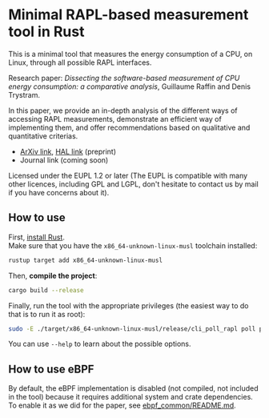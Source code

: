 # Minimal RAPL-based measurement tool in Rust

This is a minimal tool that measures the energy consumption of a CPU, on Linux, through all possible RAPL interfaces.

Research paper: *Dissecting the software-based measurement of CPU energy consumption: a comparative analysis*, Guillaume Raffin and Denis Trystram. 

In this paper, we provide an in-depth analysis of the different ways of accessing RAPL measurements, demonstrate an efficient way of implementing them, and offer recommendations based on qualitative and quantitative criterias.
- [ArXiv link](https://doi.org/10.48550/arXiv.2401.15985), [HAL link](https://hal.science/hal-04420527) (preprint)
- Journal link (coming soon)

Licensed under the EUPL 1.2 or later (The EUPL is compatible with many other licences, including GPL and LGPL, don't hesitate to contact us by mail if you have concerns about it).

## How to use

First, [install Rust](https://rustup.rs/).  
Make sure that you have the `x86_64-unknown-linux-musl` toolchain installed:
```sh
rustup target add x86_64-unknown-linux-musl
```

Then, **compile the project**:
```sh
cargo build --release
```

Finally, run the tool with the appropriate privileges (the easiest way to do that is to run it as root):
```sh
sudo -E ./target/x86_64-unknown-linux-musl/release/cli_poll_rapl poll powercap --domains pkg --frequency 1 --output stdout
```

You can use `--help` to learn about the possible options.

## How to use eBPF

By default, the eBPF implementation is disabled (not compiled, not included in the tool) because it requires additional system and crate dependencies.
To enable it as we did for the paper, see [ebpf_common/README.md](ebpf_common/README.md).
